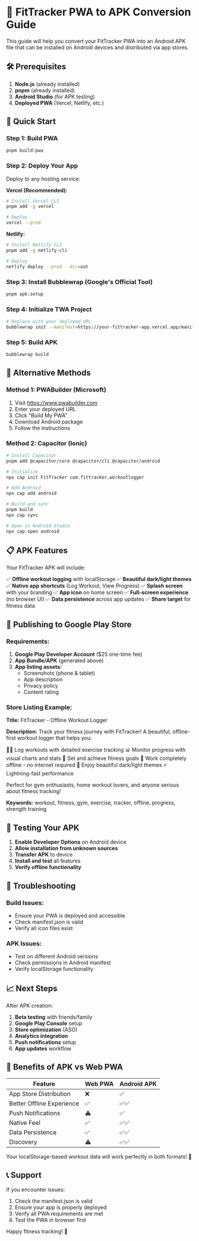 # 📱 FitTracker PWA to APK Conversion Guide

This guide will help you convert your FitTracker PWA into an Android APK file that can be installed on Android devices and distributed via app stores.

## 🛠️ Prerequisites

1. **Node.js** (already installed)
2. **pnpm** (already installed)
3. **Android Studio** (for APK testing)
4. **Deployed PWA** (Vercel, Netlify, etc.)

## 🚀 Quick Start

### Step 1: Build PWA
```bash
pnpm build:pwa
```

### Step 2: Deploy Your App
Deploy to any hosting service:

**Vercel (Recommended):**
```bash
# Install Vercel CLI
pnpm add -g vercel

# Deploy
vercel --prod
```

**Netlify:**
```bash
# Install Netlify CLI
pnpm add -g netlify-cli

# Deploy
netlify deploy --prod --dir=out
```

### Step 3: Install Bubblewrap (Google's Official Tool)
```bash
pnpm apk:setup
```

### Step 4: Initialize TWA Project
```bash
# Replace with your deployed URL
bubblewrap init --manifest=https://your-fittracker-app.vercel.app/manifest.json
```

### Step 5: Build APK
```bash
bubblewrap build
```

## 🔧 Alternative Methods

### Method 1: PWABuilder (Microsoft)
1. Visit https://www.pwabuilder.com
2. Enter your deployed URL
3. Click "Build My PWA"
4. Download Android package
5. Follow the instructions

### Method 2: Capacitor (Ionic)
```bash
# Install Capacitor
pnpm add @capacitor/core @capacitor/cli @capacitor/android

# Initialize
npx cap init FitTracker com.fittracker.workoutlogger

# Add Android
npx cap add android

# Build and sync
pnpm build
npx cap sync

# Open in Android Studio
npx cap open android
```

## 📋 APK Features

Your FitTracker APK will include:

✅ **Offline workout logging** with localStorage
✅ **Beautiful dark/light themes**
✅ **Native app shortcuts** (Log Workout, View Progress)
✅ **Splash screen** with your branding
✅ **App icon** on home screen
✅ **Full-screen experience** (no browser UI)
✅ **Data persistence** across app updates
✅ **Share target** for fitness data

## 🏪 Publishing to Google Play Store

### Requirements:
1. **Google Play Developer Account** ($25 one-time fee)
2. **App Bundle/APK** (generated above)
3. **App listing assets:**
   - Screenshots (phone & tablet)
   - App description
   - Privacy policy
   - Content rating

### Store Listing Example:

**Title:** FitTracker - Offline Workout Logger

**Description:**
Track your fitness journey with FitTracker! A beautiful, offline-first workout logger that helps you:

🏋️‍♂️ Log workouts with detailed exercise tracking
📊 Monitor progress with visual charts and stats
🎯 Set and achieve fitness goals
📱 Work completely offline - no internet required
🎨 Enjoy beautiful dark/light themes
⚡ Lightning-fast performance

Perfect for gym enthusiasts, home workout lovers, and anyone serious about fitness tracking!

**Keywords:** workout, fitness, gym, exercise, tracker, offline, progress, strength training

## 📱 Testing Your APK

1. **Enable Developer Options** on Android device
2. **Allow installation from unknown sources**
3. **Transfer APK** to device
4. **Install and test** all features
5. **Verify offline functionality**

## 🔧 Troubleshooting

### Build Issues:
- Ensure your PWA is deployed and accessible
- Check manifest.json is valid
- Verify all icon files exist

### APK Issues:
- Test on different Android versions
- Check permissions in Android manifest
- Verify localStorage functionality

## 📈 Next Steps

After APK creation:

1. **Beta testing** with friends/family
2. **Google Play Console** setup
3. **Store optimization** (ASO)
4. **Analytics integration**
5. **Push notifications** setup
6. **App updates** workflow

## 🎯 Benefits of APK vs Web PWA

| Feature | Web PWA | Android APK |
|---------|---------|-------------|
| App Store Distribution | ❌ | ✅ |
| Better Offline Experience | ✅ | ✅✅ |
| Push Notifications | ⚠️ | ✅ |
| Native Feel | ✅ | ✅✅ |
| Data Persistence | ✅ | ✅✅ |
| Discovery | ⚠️ | ✅✅ |

Your localStorage-based workout data will work perfectly in both formats! 🎉

## 📞 Support

If you encounter issues:
1. Check the manifest.json is valid
2. Ensure your app is properly deployed
3. Verify all PWA requirements are met
4. Test the PWA in browser first

Happy fitness tracking! 💪

